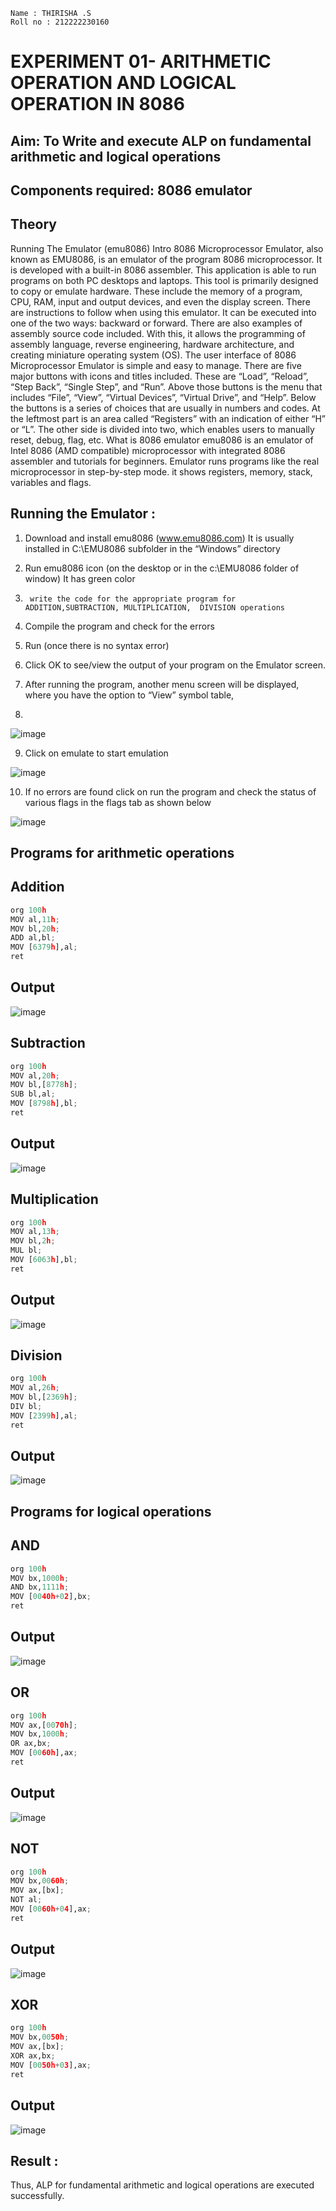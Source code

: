 ```
Name : THIRISHA .S
Roll no : 212222230160

```
# EXPERIMENT 01- ARITHMETIC OPERATION AND LOGICAL OPERATION IN 8086

## Aim: To Write and execute ALP on fundamental arithmetic and logical operations
## Components required: 8086  emulator 
## Theory 
Running The Emulator (emu8086) Intro 8086 Microprocessor Emulator, also known as EMU8086, is an emulator of the program 8086 microprocessor. It is developed with a built-in 8086 assembler. This application is able to run programs on both PC desktops and laptops. This tool is primarily designed to copy or emulate hardware. These include the memory of a program, CPU, RAM, input and output devices, and even the display screen. There are instructions to follow when using this emulator. It can be executed into one of the two ways: backward or forward. There are also examples of assembly source code included. With this, it allows the programming of assembly language, reverse engineering, hardware architecture, and creating miniature operating system (OS). The user interface of 8086 Microprocessor Emulator is simple and easy to manage. There are five major buttons with icons and titles included. These are “Load”, “Reload”, “Step Back”, “Single Step”, and “Run”. Above those buttons is the menu that includes “File”, “View”, “Virtual Devices”, “Virtual Drive”, and “Help”. Below the buttons is a series of choices that are usually in numbers and codes. At the leftmost part is an area called “Registers” with an indication of either “H” or “L”. The other side is divided into two, which enables users to manually reset, debug, flag, etc. What is 8086 emulator emu8086 is an emulator of Intel 8086 (AMD compatible) microprocessor with integrated 8086 assembler and tutorials for beginners. Emulator runs programs like the real microprocessor in step-by-step mode. it shows registers, memory, stack, variables and flags.


 ## Running the Emulator :
1.	Download and install emu8086 (www.emu8086.com) It is usually installed in C:\EMU8086 subfolder in the “Windows” directory
2.	  Run  emu8086 icon (on the desktop or in the c:\EMU8086 folder of window) It has green color 
 
 
3.		write the code for the appropriate program for ADDITION,SUBTRACTION, MULTIPLICATION,  DIVISION operations 

4.	 Compile the program and check for the errors 
5.	Run (once there is no syntax error) 

6.	Click OK to see/view the output of your program on the Emulator screen. 


7.	After running the program, another menu screen will be displayed, where you have the option to “View” symbol table,
8.	 


![image](https://user-images.githubusercontent.com/36288975/189273263-d65baae9-4b8f-4723-afb3-c0ffa4052b04.png)











9.	Click on emulate to start emulation 








![image](https://user-images.githubusercontent.com/36288975/189273273-9bb36ec1-e2e8-4892-8d35-37707332bfdc.png)








10.	If no errors are found click on run the program and check the status of various flags in the flags tab as shown below 






![image](https://user-images.githubusercontent.com/36288975/189273277-113a2a33-4a40-4ff8-95a5-ecd3a1f504fe.png)







## Programs for arithmetic  operations

## Addition  
```python
org 100h
MOV al,11h;
MOV bl,20h;
ADD al,bl;
MOV [6379h],al;
ret
```
## Output  
![image](https://github.com/Thirisha-s/EXPERIMENT--01-ALP-FOR-8086/assets/120380280/631c1e84-a8d8-49d0-848a-e7b5ce40b8f5)

 
## Subtraction 
```python
org 100h
MOV al,20h;
MOV bl,[8778h];
SUB bl,al;
MOV [8798h],bl;
ret
```
## Output
![image](https://github.com/Thirisha-s/EXPERIMENT--01-ALP-FOR-8086/assets/120380280/e88e2255-9a21-4084-a2da-1200138c2a2d)


## Multiplication
```python
org 100h
MOV al,13h;
MOV bl,2h;
MUL bl;
MOV [6063h],bl;
ret
```
 ## Output  
![image](https://github.com/Thirisha-s/EXPERIMENT--01-ALP-FOR-8086/assets/120380280/adf63a48-cf70-4060-917d-424479126412)

## Division
```python
org 100h
MOV al,26h;
MOV bl,[2369h];
DIV bl;
MOV [2399h],al;
ret
```
## Output  
![image](https://github.com/Thirisha-s/EXPERIMENT--01-ALP-FOR-8086/assets/120380280/6855a262-a3fd-460b-97f8-ded1dd27d0f3)

## Programs for logical  operations

## AND
```python
org 100h
MOV bx,1000h;
AND bx,1111h;
MOV [0040h+02],bx;
ret
```
## Output 
![image](https://github.com/Thirisha-s/EXPERIMENT--01-ALP-FOR-8086/assets/120380280/0cf5439e-a2e9-4e12-a3bf-ff9fe8a4ba0c)

## OR
```python
org 100h
MOV ax,[0070h];
MOV bx,1000h;
OR ax,bx;
MOV [0060h],ax;
ret
```
## Output
![image](https://github.com/Thirisha-s/EXPERIMENT--01-ALP-FOR-8086/assets/120380280/5be4be55-ee6e-496c-8835-bc6e06406ea3)


## NOT
```python
org 100h
MOV bx,0060h;
MOV ax,[bx]; 
NOT al;
MOV [0060h+04],ax;
ret
```
## Output
![image](https://github.com/Thirisha-s/EXPERIMENT--01-ALP-FOR-8086/assets/120380280/5da5b6c2-cf62-46df-8c4b-fa99792ddedb)


## XOR
```python
org 100h
MOV bx,0050h;
MOV ax,[bx]; 
XOR ax,bx;
MOV [0050h+03],ax;
ret
```
## Output
![image](https://github.com/Thirisha-s/EXPERIMENT--01-ALP-FOR-8086/assets/120380280/3d3fceaf-0b87-4be8-9e4e-1cc3efdf9043)



## Result :
Thus, ALP for fundamental arithmetic and logical operations are executed successfully.
